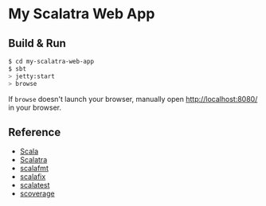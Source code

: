 # My Scalatra Web App #

## Build & Run ##

```sh
$ cd my-scalatra-web-app
$ sbt
> jetty:start
> browse
```

If `browse` doesn't launch your browser, manually open [http://localhost:8080/](http://localhost:8080/) in your browser.

## Reference

- [Scala](https://www.scala-lang.org/)
- [Scalatra](https://scalatra.org/)
- [scalafmt](https://scalameta.org/scalafmt/)
- [scalafix](https://scalacenter.github.io/scalafix/)
- [scalatest](https://www.scalatest.org/)
- [scoverage](https://github.com/scoverage/sbt-scoverage)
